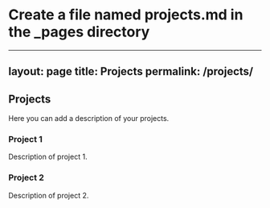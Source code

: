# Create a file named projects.md in the _pages directory
---
layout: page
title: Projects
permalink: /projects/
---

## Projects
Here you can add a description of your projects.

### Project 1
Description of project 1.

### Project 2
Description of project 2.